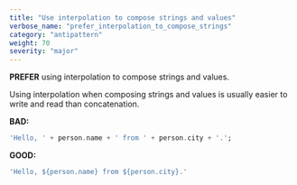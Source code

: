 ```yaml
---
title: "Use interpolation to compose strings and values"
verbose_name: "prefer_interpolation_to_compose_strings"
category: "antipattern"
weight: 70
severity: "major"
---
```

**PREFER** using interpolation to compose strings and values.

Using interpolation when composing strings and values is usually easier to write
and read than concatenation.

**BAD:**
```dart
'Hello, ' + person.name + ' from ' + person.city + '.';
```

**GOOD:**
```dart
'Hello, ${person.name} from ${person.city}.'
```


